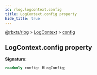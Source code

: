 ```yaml
---
id: rlog.logcontext.config
title: LogContext.config property
hide_title: true
---
```


[@rbxts/rlog](./rlog.md) &gt; [LogContext](./rlog.logcontext.md) &gt; [config](./rlog.logcontext.config.md)

## LogContext.config property

**Signature:**

```typescript
readonly config: RLogConfig;
```
